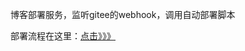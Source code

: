 博客部署服务，监听gitee的webhook，调用自动部署脚本

部署流程在这里：[点击》》》](https://www.seeln.com/2021/08/29/%E5%8D%9A%E5%AE%A2%E8%BF%81%E7%A7%BB%E5%88%B0%E7%A7%81%E6%9C%89%E6%9C%8D%E5%8A%A1%E5%99%A8%E4%B8%8A/)

